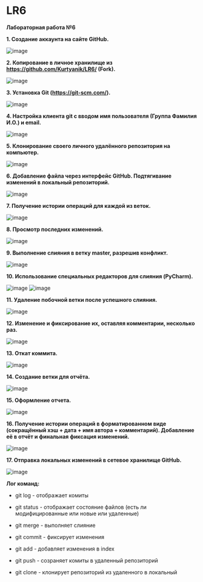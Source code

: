 # LR6
**Лабораторная работа №6**


**1. Создание аккаунта на сайте GitHub.**

  ![image](https://github.com/user-attachments/assets/9a9523d7-9432-4ac5-b11d-0639da21a382)

**2. Копирование в личное хранилище из https://github.com/Kurtyanik/LR6/ (Fork).** 
 
  ![image](https://github.com/user-attachments/assets/91cdd585-8613-4562-a4f4-05fa7c526167)

**3. Установка Git (https://git-scm.com/).**
 
  ![image](https://github.com/user-attachments/assets/7edc3ab7-ffcc-4cde-9db6-e8c39bd97216)

**4. Настройка клиента git с вводом имя пользователя (Группа Фамилия И.О.) и email.**
 
   ![image](https://github.com/user-attachments/assets/dea47aed-8122-4739-8041-2537bad000d4)
   
**5. Клонирование своего личного удалённого репозитория на компьютер.**

  ![image](https://github.com/user-attachments/assets/b6689eba-dcf2-4e4b-afd5-e59a445b784b)

**6. Добавление файла через интерфейс GitHub. Подтягивание изменений в локальный репозиторий.** 
 
   ![image](https://github.com/user-attachments/assets/d1fa94ed-d444-431e-b5e9-ddb586c6db72)

**7. Получение истории операций для каждой из веток.**

  ![image](https://github.com/user-attachments/assets/817b2dc8-5aab-45e4-b2c4-a8c4b72bafab)

**8. Просмотр последних изменений.**

   ![image](https://github.com/user-attachments/assets/5ab4c2f1-05aa-409a-b7f9-3e3370093839)

**9. Выполнение слияния в ветку master, разрешив конфликт.**
 
   ![image](https://github.com/user-attachments/assets/52688f8c-7e61-46c0-936a-c3393281f855)
  

**10. Использование специальных редакторов для слияния (PyCharm).**
  
   ![image](https://github.com/user-attachments/assets/624185eb-7e75-4e41-9bbc-35787c23f216)
   ![image](https://github.com/user-attachments/assets/78a828af-7ecc-4b71-bad4-80183df60b57)
   
**11. Удаление побочной ветки после успешного слияния.**
  
  ![image](https://github.com/user-attachments/assets/0bbc5cc1-3934-47af-bbea-602fe47b0b9e)

**12. Изменение и фиксирование их, оставляя комментарии, несколько раз.**
 
   ![image](https://github.com/user-attachments/assets/badded73-c089-4d59-be20-2c421f832122)

**13. Откат коммита.**
  
   ![image](https://github.com/user-attachments/assets/151826f0-4f4c-4715-bf99-be643e4bd579)

**14. Создание ветки для отчёта.**

  ![image](https://github.com/user-attachments/assets/e2065428-7882-4db4-a576-c000a8af0164)

**15. Оформление отчета.**
    
  ![image](https://github.com/user-attachments/assets/24b75c28-b5d5-4113-abd0-d96e9b600014)

**16. Получение истории операций в форматированном виде (сокращённый хэш + дата + имя автора + комментарий). Добавление её в отчёт и  финальная фиксация изменений.**

  ![image](https://github.com/user-attachments/assets/a4bf973d-ad94-469c-bcf8-06fb57de9e3c)

**17. Отправка локальных изменений в сетевое хранилище GitHub.**

   ![image](https://github.com/user-attachments/assets/976fd14e-aa2d-4e54-ab8f-2bfdbbbb5231)

**Лог команд:**

* git log - отображает комиты
  
* git status - отображает состояние файлов (есть ли модифицированные или новые или удаленные)

* git merge - выполняет слияние

* git commit - фиксирует изменения

* git add - добавляет изменения в index

* git push - созраняет комиты в удаленный репозиторий

* git clone - клонирует репозиторий из удаленного в локальный


